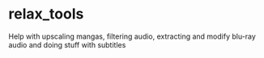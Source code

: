 # relax_tools
Help with upscaling mangas, filtering audio, extracting and modify blu-ray audio and doing stuff with subtitles
